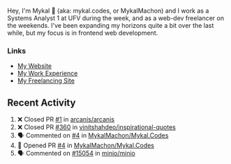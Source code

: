 Hey, I'm Mykal 👋 (aka: mykal.codes, or MykalMachon) and I work as a Systems Analyst 1 at UFV during the week, and as a web-dev freelancer on the weekends. I've been expanding my horizons quite a bit over the last while, but my focus is in frontend web development.  

### Links
- [My Website](https://mykal.codes)
- [My Work Experience](https://timeline.mykal.codes)
- [My Freelancing Site](https://tinybox.dev)

## Recent Activity
<!--START_SECTION:activity-->
1. ❌ Closed PR [#1](https://github.com/arcanis/arcanis/pull/1) in [arcanis/arcanis](https://github.com/arcanis/arcanis)
2. ❌ Closed PR [#360](https://github.com/vinitshahdeo/inspirational-quotes/pull/360) in [vinitshahdeo/inspirational-quotes](https://github.com/vinitshahdeo/inspirational-quotes)
3. 🗣 Commented on [#4](https://github.com/MykalMachon/Mykal.Codes/issues/4) in [MykalMachon/Mykal.Codes](https://github.com/MykalMachon/Mykal.Codes)
4. 💪 Opened PR [#4](https://github.com/MykalMachon/Mykal.Codes/pull/4) in [MykalMachon/Mykal.Codes](https://github.com/MykalMachon/Mykal.Codes)
5. 🗣 Commented on [#15054](https://github.com/minio/minio/issues/15054) in [minio/minio](https://github.com/minio/minio)
<!--END_SECTION:activity-->
